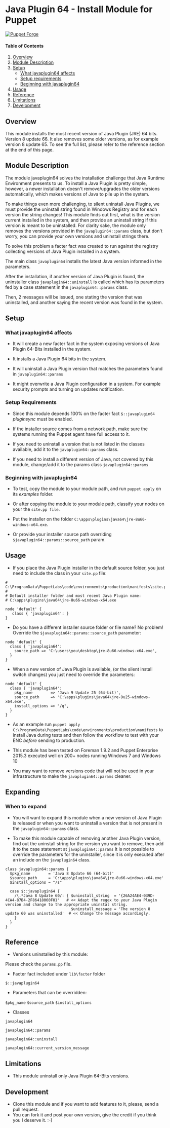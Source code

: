 # Java Plugin 64 - Install Module for Puppet
[![Puppet Forge](https://img.shields.io/badge/puppetforge-v0.4.0-blue.svg)](https://forge.puppetlabs.com/ericohtake/javaplugin64)

#### Table of Contents

1. [Overview](#overview)
2. [Module Description](#module-description)
3. [Setup](#setup)
    * [What javaplugin64 affects](#what-javaplugin64-affects)
    * [Setup requirements](#setup-requirements)
    * [Beginning with javaplugin64](#beginning-with-javaplugin64)
4. [Usage](#usage)
5. [Reference](#reference)
6. [Limitations](#limitations)
7. [Development](#development)

## Overview

This module installs the most recent version of Java Plugin (JRE) 64 bits. Version 8 update 66.
It also removes some older versions, as for example version 8 update 65. To see the full list, please refer to the reference section at the end of this page.

## Module Description

The module javaplugin64 solves the installation challenge that Java Runtime Environment presents to us.
To install a Java Plugin is pretty simple, however, a newer installation doesn't remove/upgrades the older versions automatically, which makes versions of Java to pile up in the system.

To make things even more challenging, to silent uninstall Java Plugins, we must provide the uninstall string found in Windows Registry and for each version the string changes!
This module finds out first, what is the version current installed in the system, and then provide an uninstall string if this version is meant to be uninstalled.
For clarity sake, the module only removes the versions provided in the `javaplugin64::params` class, but don't worry, you can provide your own versions and uninstall strings there.

To solve this problem a facter fact was created to run against the registry collecting versions of Java Plugin installed in a system.

The main class `javaplugin64` installs the latest Java version informed in the parameters.

After the installation, if another version of Java Plugin is found, the uninstaller class `javaplugin64::uninstall` is called which has its parameters fed by a case statement in the `javaplugin64::params` class.

Then, 2 messages will be issued, one stating the version that was uninstalled, and another saying the recent version was found in the system.

## Setup

### What javaplugin64 affects

* It will create a new facter fact in the system exposing versions of Java Plugin 64-Bits installed in the system.

* It installs a Java Plugin 64 bits in the system.

* It will uninstall a Java Plugin version that matches the parameters found in `javaplugin64::params`

* It might overwrite a Java Plugin configuration in a system. For example security prompts and turning on updates notification.

### Setup Requirements

* Since this module depends 100% on the facter fact `$::javaplugin64` *pluginsync* must be enabled.

* If the installer source comes from a network path, make sure the systems running the Puppet agent have full access to it.

* If you need to uninstall a version that is not listed in the classes available, add it to the `javaplugin64::params` class.

* If you need to install a different version of Java, not covered by this module, change/add it to the params class `javaplugin64::params`

### Beginning with javaplugin64

* To test, copy the module to your module path, and run `puppet apply` on its *examples* folder.

* Or after copying the module to your module path, classify your nodes on your the `site.pp file`.

* Put the installer on the folder `C:\apps\plugins\java64\jre-8u66-windows-x64.exe`.

* Or provide your installer source path overriding `$javaplugin64::params::source_path` param.

## Usage

- If you place the Java Plugin installer in the default source folder, you just need to include the class in your `site.pp` file:

```puppet
# C:\ProgramData\PuppetLabs\code\environments\production\manifests\site.pp
#
# Default installer folder and most recent Java Plugin name:
# C:\apps\plugins\java64\jre-8u66-windows-x64.exe

node 'default' {
   class { 'javaplugin64': }
}
```

- Do you have a different installer source folder or file name? No problem! Override the `$javaplugin64::params::source_path` parameter:

```puppet
node 'default' {
  class { 'javaplugin64':
    source_path => 'C:\users\you\desktop\jre-8u66-windows-x64.exe',
  }
}
```

- When a new version of Java Plugin is available, (or the silent install switch changes) you just need to override the parameters:

```puppet
node 'default' {
  class { 'javaplugin64':
    pkg_name        => 'Java 9 Update 25 (64-bit)',
    source_path     => 'C:\apps\plugins\java64\jre-9u25-windows-x64.exe',
    install_options => "/q",
  }
}
```

- As an example run `puppet apply C:\ProgramData\PuppetLabs\code\environments\production\manifests` to install Java during tests and then follow the workflow to test with your ENC *before* sending to production.

- This module has been tested on Foreman 1.9.2 and Puppet Enterprise 2015.3 executed well on 200+ nodes running Windows 7 and Windows 10

- You may want to remove versions code that will not be used in your infrastructure to make the `javaplugin64::params` cleaner.

## Expanding

### When to expand

* You will want to expand this module when a new version of Java Plugin is released or when you want to uninstall a version that is not present in the `javaplugin64::params` class.

* To make this module capable of removing another Java Plugin version, find out the uninstall string for the version you want to remove, then add it to the case statement at `javaplugin64::params`
 It is not possible to override the parameters for the uninstaller, since it is only executed after an include on the `javaplugin64` class.

```puppet
class javaplugin64::params {
  $pkg_name        = 'Java 8 Update 66 (64-bit)'
  $source_path     = 'C:\apps\plugins\java64\jre-8u66-windows-x64.exe'
  $install_options = "/s"

  case $::javaplugin64 {
    /\.*Java 8 Update 60/: { $uninstall_string  = '{26A24AE4-039D-4CA4-87B4-2F86418060F0}'   # << Adapt the regex to your Java Plugin version and change to the appropriate uninstal string.
                             $uninstall_message = 'The version 8 update 60 was uninstalled'  # << Change the message accordingly.
    }
  }
}
```

## Reference

* Versions uninstalled by this module:

Please check the `params.pp` file.

* Facter fact included under `lib\facter` folder

`$::javaplugin64`

* Parameters that can be overridden:

`$pkg_name`
`$source_path`
`$install_options`

* Classes

`javaplugin64`

`javaplugin64::params`

`javaplugin64::uninstall`

`javaplugin64::current_version_message`

## Limitations

- This module uninstall only Java Plugin 64-Bits versions.

## Development

* Clone this module and if you want to add features to it, please, send a pull request.
* You can fork it and post your own version, give the credit if you think you I deserve it. :-)
